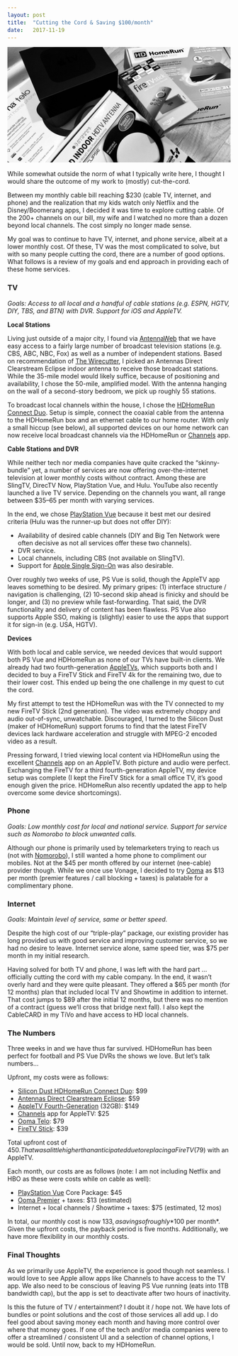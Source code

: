 ```yaml
---
layout:	post
title:	"Cutting the Cord & Saving $100/month"
date:	2017-11-19
---
```


  ![](/assets/images/1*65w_7doJgagXuQe0Kin3Xg.jpeg)
  
  While somewhat outside the norm of what I typically write here, I thought I would share the outcome of my work to (mostly) cut-the-cord.

Between my monthly cable bill reaching $230 (cable TV, internet, and phone) and the realization that my kids watch only Netflix and the Disney/Boomerang apps, I decided it was time to explore cutting cable. Of the 200+ channels on our bill, my wife and I watched no more than a dozen beyond local channels. The cost simply no longer made sense.

My goal was to continue to have TV, internet, and phone service, albeit at a lower monthly cost. Of these, TV was the most complicated to solve, but with so many people cutting the cord, there are a number of good options. What follows is a review of my goals and end approach in providing each of these home services.

### TV

*Goals: Access to all local and a handful of cable stations (e.g. ESPN, HGTV, DIY, TBS, and BTN) with DVR. Support for iOS and AppleTV.*

**Local Stations**

Living just outside of a major city, I found via [AntennaWeb](https://www.antennaweb.org/) that we have easy access to a fairly large number of broadcast television stations (e.g. CBS, ABC, NBC, Fox) as well as a number of independent stations. Based on recommendation of [The Wirecutter](https://thewirecutter.com/reviews/best-indoor-hdtv-antenna/), I picked an Antennas Direct Clearstream Eclipse indoor antenna to receive those broadcast stations. While the 35-mile model would likely suffice, because of positioning and availability, I chose the 50-mile, amplified model. With the antenna hanging on the wall of a second-story bedroom, we pick up roughly 55 stations.

To broadcast local channels within the house, I chose the [HDHomeRun Connect Duo](https://www.silicondust.com/product/hdhomerun-duo/). Setup is simple, connect the coaxial cable from the antenna to the HDHomeRun box and an ethernet cable to our home router. With only a small hiccup (see below), all supported devices on our home network can now receive local broadcast channels via the HDHomeRun or [Channels](https://getchannels.com/) app.

**Cable Stations and DVR**

While neither tech nor media companies have quite cracked the “skinny-bundle” yet, a number of services are now offering over-the-internet television at lower monthly costs without contract. Among these are SlingTV, DirecTV Now, PlayStation Vue, and Hulu. YouTube also recently launched a live TV service. Depending on the channels you want, all range between $35–65 per month with varying services.

In the end, we chose [PlayStation Vue](https://www.playstation.com/en-us/network/vue/) because it best met our desired criteria (Hulu was the runner-up but does not offer DIY):

* Availability of desired cable channels (DIY and Big Ten Network were often decisive as not all services offer these two channels).
* DVR service.
* Local channels, including CBS (not available on SlingTV).
* Support for [Apple Single Sign-On](https://support.apple.com/en-us/HT207035) was also desirable.

Over roughly two weeks of use, PS Vue is solid, though the AppleTV app leaves something to be desired. My primary gripes: (1) interface structure / navigation is challenging, (2) 10-second skip ahead is finicky and should be longer, and (3) no preview while fast-forwarding. That said, the DVR functionality and delivery of content has been flawless. PS Vue also supports Apple SSO, making is (slightly) easier to use the apps that support it for sign-in (e.g. USA, HGTV).

**Devices**

With both local and cable service, we needed devices that would support both PS Vue and HDHomeRun as none of our TVs have built-in clients. We already had two fourth-generation [AppleTVs](https://www.apple.com/shop/buy-tv/apple-tv/apple-tv-32gb), which supports both and I decided to buy a FireTV Stick and FireTV 4k for the remaining two, due to their lower cost. This ended up being the one challenge in my quest to cut the cord.

My first attempt to test the HDHomeRun was with the TV connected to my new FireTV Stick (2nd generation). The video was extremely choppy and audio out-of-sync, unwatchable. Discouraged, I turned to the Silicon Dust (maker of HDHomeRun) support forums to find that the latest FireTV devices lack hardware acceleration and struggle with MPEG-2 encoded video as a result.

Pressing forward, I tried viewing local content via HDHomeRun using the excellent [Channels](https://getchannels.com/) app on an AppleTV. Both picture and audio were perfect. Exchanging the FireTV for a third fourth-generation AppleTV, my device setup was complete (I kept the FireTV Stick for a small office TV, it’s good enough given the price. HDHomeRun also recently updated the app to help overcome some device shortcomings).

### Phone

*Goals: Low monthly cost for local and national service. Support for service such as Nomorobo to block unwanted calls.*

Although our phone is primarily used by telemarketers trying to reach us (not with [Nomorobo](https://www.nomorobo.com/)), I still wanted a home phone to compliment our mobiles. Not at the $45 per month offered by our internet (nee-cable) provider though. While we once use Vonage, I decided to try [Ooma](https://www.ooma.com/) as $13 per month (premier features / call blocking + taxes) is palatable for a complimentary phone.

### Internet

*Goals: Maintain level of service, same or better speed.*

Despite the high cost of our “triple-play” package, our existing provider has long provided us with good service and improving customer service, so we had no desire to leave. Internet service alone, same speed tier, was $75 per month in my initial research.

Having solved for both TV and phone, I was left with the hard part … officially cutting the cord with my cable company. In the end, it wasn’t overly hard and they were quite pleasant. They offered a $65 per month (for 12 months) plan that included local TV and Showtime in addition to internet. That cost jumps to $89 after the initial 12 months, but there was no mention of a contract (guess we’ll cross that bridge next fall). I also kept the CableCARD in my TiVo and have access to HD local channels.

### The Numbers

Three weeks in and we have thus far survived. HDHomeRun has been perfect for football and PS Vue DVRs the shows we love. But let’s talk numbers…

Upfront, my costs were as follows:

* [Silicon Dust HDHomeRun Connect Duo](https://www.silicondust.com/product/hdhomerun-duo/): $99
* [Antennas Direct Clearstream Eclipse](https://www.antennasdirect.com/store/ClearStream-Eclipse-Amplified-Digital-TV-Antenna.html): $59
* [AppleTV Fourth-Generation](https://www.apple.com/shop/buy-tv/apple-tv/apple-tv-32gb) (32GB): $149
* [Channels](https://getchannels.com) app for AppleTV: $25
* [Ooma Telo](https://www.ooma.com/telo/): $79
* [FireTV Stick](https://www.amazon.com/Amazon-Fire-TV-Stick-With-Alexa-Voice-Remote-Streaming-Media-Player/dp/B00ZV9RDKK): $39

Total upfront cost of $450. That was a little higher than anticipated due to replacing a FireTV ($79) with an AppleTV.

Each month, our costs are as follows (note: I am not including Netflix and HBO as these were costs while on cable as well):

* [PlayStation Vue](https://www.playstation.com/en-us/network/vue/) Core Package: $45
* [Ooma Premier](https://www.ooma.com/telo/premier-home-phone-service/) + taxes: $13 (estimated)
* Internet + local channels / Showtime + taxes: $75 (estimated, 12 mos)

In total, our monthly cost is now $133, a savings of roughly *$100 per month*. Given the upfront costs, the payback period is five months. Additionally, we have more flexibility in our monthly costs.

### Final Thoughts

As we primarily use AppleTV, the experience is good though not seamless. I would love to see Apple allow apps like Channels to have access to the TV app. We also need to be conscious of leaving PS Vue running (eats into 1TB bandwidth cap), but the app is set to deactivate after two hours of inactivity.

Is this the future of TV / entertainment? I doubt it / hope not. We have lots of bundles or point solutions and the cost of those services all add up. I do feel good about saving money each month and having more control over where that money goes. If one of the tech and/or media companies were to offer a streamlined / consistent UI and a selection of channel options, I would be sold. Until now, back to my HDHomeRun.

  
